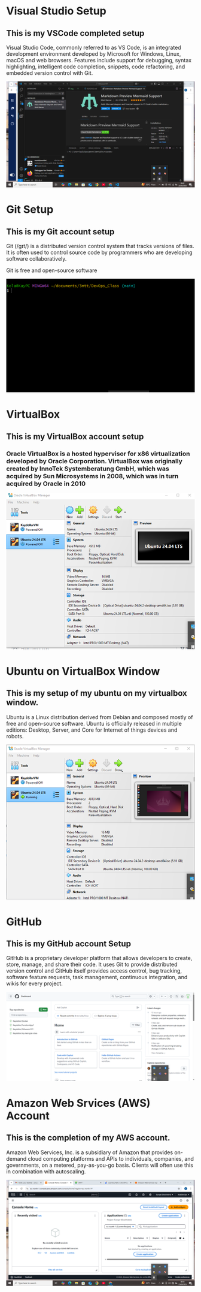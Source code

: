 # Visual Studio Setup
## This is my VSCode completed setup

Visual Studio Code, commonly referred to as VS Code, is an integrated development environment developed by Microsoft for Windows, Linux, macOS and web browsers. Features include support for debugging, syntax highlighting, intelligent code completion, snippets, code refactoring, and embedded version control with Git.

![VSCode](./Visual%20Studio.png)

# Git Setup

## This is my Git account setup

Git (/ɡɪt/) is a distributed version control system that tracks versions of files. It is often used to control source code by programmers who are developing software collaboratively.

Git is free and open-source software

![Git](./Git.png)

# VirtualBox

## This is my VirtualBox account setup

### Oracle VirtualBox is a hosted hypervisor for x86 virtualization developed by Oracle Corporation. VirtualBox was originally created by InnoTek Systemberatung GmbH, which was acquired by Sun Microsystems in 2008, which was in turn acquired by Oracle in 2010

![VirtualBox](./Virtual%20Box.png)

# Ubuntu on VirtualBox Window

## This is my setup of my ubuntu on my virtualbox window.

 Ubuntu is a Linux distribution derived from Debian and composed mostly of free and open-source software. Ubuntu is officially released in multiple editions: Desktop, Server, and Core for Internet of things devices and robots.

![Ubuntu(virtual_box)](./Ubuntu.png)

# GitHub 

## This is my GitHub account Setup

GitHub is a proprietary developer platform that allows developers to create, store, manage, and share their code. It uses Git to provide distributed version control and GitHub itself provides access control, bug tracking, software feature requests, task management, continuous integration, and wikis for every project.

![GitHub](./Github%20Account.png)

# Amazon Web Srvices (AWS) Account

## This is the completion of my AWS account.

Amazon Web Services, Inc. is a subsidiary of Amazon that provides on-demand cloud computing platforms and APIs to individuals, companies, and governments, on a metered, pay-as-you-go basis. Clients will often use this in combination with autoscaling.

![AWS](./AWS%20complete%20Registration.png)





